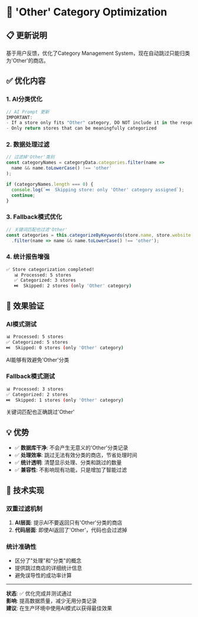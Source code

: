 # 🚫 'Other' Category Optimization

## 📋 更新说明

基于用户反馈，优化了Category Management System，现在自动跳过只能归类为'Other'的商店。

## ✅ 优化内容

### 1. **AI分类优化**
```javascript
// AI Prompt 更新
IMPORTANT:
- If a store only fits "Other" category, DO NOT include it in the response
- Only return stores that can be meaningfully categorized
```

### 2. **数据处理过滤**
```javascript
// 过滤掉'Other'类别
const categoryNames = categoryData.categories.filter(name => 
  name && name.toLowerCase() !== 'other'
);

if (categoryNames.length === 0) {
  console.log(`⏭️  Skipping store: only 'Other' category assigned`);
  continue;
}
```

### 3. **Fallback模式优化**
```javascript
// 关键词匹配也过滤'Other'
const categories = this.categorizeByKeywords(store.name, store.website, store.description)
  .filter(name => name && name.toLowerCase() !== 'other');
```

### 4. **统计报告增强**
```bash
✅ Store categorization completed!
   📊 Processed: 5 stores
   ✅ Categorized: 3 stores
   ⏭️  Skipped: 2 stores (only 'Other' category)
```

## 🎯 效果验证

### **AI模式测试**
```bash
📊 Processed: 5 stores
✅ Categorized: 5 stores  
⏭️  Skipped: 0 stores (only 'Other' category)
```
AI能够有效避免'Other'分类

### **Fallback模式测试**
```bash
📊 Processed: 3 stores
✅ Categorized: 2 stores
⏭️  Skipped: 1 stores (only 'Other' category)  
```
关键词匹配也正确跳过'Other'

## 💡 优势

- ✅ **数据库干净**: 不会产生无意义的'Other'分类记录
- ✅ **处理效率**: 跳过无法有效分类的商店，节省处理时间
- ✅ **统计透明**: 清楚显示处理、分类和跳过的数量
- ✅ **兼容性**: 不影响现有功能，只是增加了智能过滤

## 🔧 技术实现

### **双重过滤机制**
1. **AI层面**: 提示AI不要返回只有'Other'分类的商店
2. **代码层面**: 即使AI返回了'Other'，代码也会过滤掉

### **统计准确性**
- 区分了"处理"和"分类"的概念
- 提供跳过商店的详细统计信息
- 避免误导性的成功率计算

---

**状态**: ✅ 优化完成并测试通过  
**影响**: 提高数据质量，减少无用分类记录  
**建议**: 在生产环境中使用AI模式以获得最佳效果